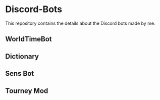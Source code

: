 # Discord-Bots

This repository contains the details about the Discord bots made by me.

WorldTimeBot
---------------------------------------
Dictionary
---------------------------------------
Sens Bot
---------------------------------------
Tourney Mod
---------------------------------------
